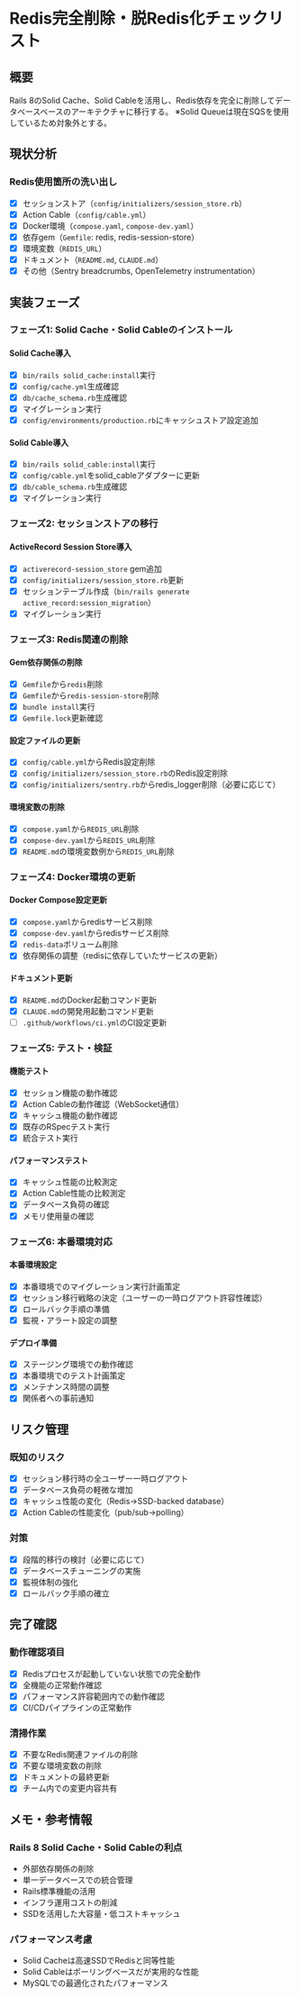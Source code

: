 # Redis完全削除・脱Redis化チェックリスト

## 概要
Rails 8のSolid Cache、Solid Cableを活用し、Redis依存を完全に削除してデータベースベースのアーキテクチャに移行する。
※Solid Queueは現在SQSを使用しているため対象外とする。

## 現状分析

### Redis使用箇所の洗い出し
- [x] セッションストア（`config/initializers/session_store.rb`）
- [x] Action Cable（`config/cable.yml`）
- [x] Docker環境（`compose.yaml`, `compose-dev.yaml`）
- [x] 依存gem（`Gemfile`: redis, redis-session-store）
- [x] 環境変数（`REDIS_URL`）
- [x] ドキュメント（`README.md`, `CLAUDE.md`）
- [x] その他（Sentry breadcrumbs, OpenTelemetry instrumentation）

## 実装フェーズ

### フェーズ1: Solid Cache・Solid Cableのインストール

#### Solid Cache導入
- [x] `bin/rails solid_cache:install`実行
- [x] `config/cache.yml`生成確認
- [x] `db/cache_schema.rb`生成確認
- [x] マイグレーション実行
- [x] `config/environments/production.rb`にキャッシュストア設定追加

#### Solid Cable導入
- [x] `bin/rails solid_cable:install`実行
- [x] `config/cable.yml`をsolid_cableアダプターに更新
- [x] `db/cable_schema.rb`生成確認
- [x] マイグレーション実行

### フェーズ2: セッションストアの移行

#### ActiveRecord Session Store導入
- [x] `activerecord-session_store` gem追加
- [x] `config/initializers/session_store.rb`更新
- [x] セッションテーブル作成（`bin/rails generate active_record:session_migration`）
- [x] マイグレーション実行

### フェーズ3: Redis関連の削除

#### Gem依存関係の削除
- [x] `Gemfile`から`redis`削除
- [x] `Gemfile`から`redis-session-store`削除
- [x] `bundle install`実行
- [x] `Gemfile.lock`更新確認

#### 設定ファイルの更新
- [x] `config/cable.yml`からRedis設定削除
- [x] `config/initializers/session_store.rb`のRedis設定削除
- [x] `config/initializers/sentry.rb`からredis_logger削除（必要に応じて）

#### 環境変数の削除
- [x] `compose.yaml`から`REDIS_URL`削除
- [x] `compose-dev.yaml`から`REDIS_URL`削除
- [x] `README.md`の環境変数例から`REDIS_URL`削除

### フェーズ4: Docker環境の更新

#### Docker Compose設定更新
- [x] `compose.yaml`からredisサービス削除
- [x] `compose-dev.yaml`からredisサービス削除
- [x] `redis-data`ボリューム削除
- [x] 依存関係の調整（redisに依存していたサービスの更新）

#### ドキュメント更新
- [x] `README.md`のDocker起動コマンド更新
- [x] `CLAUDE.md`の開発用起動コマンド更新
- [ ] `.github/workflows/ci.yml`のCI設定更新

### フェーズ5: テスト・検証

#### 機能テスト
- [x] セッション機能の動作確認
- [x] Action Cableの動作確認（WebSocket通信）
- [x] キャッシュ機能の動作確認
- [x] 既存のRSpecテスト実行
- [x] 統合テスト実行

#### パフォーマンステスト
- [x] キャッシュ性能の比較測定
- [x] Action Cable性能の比較測定
- [x] データベース負荷の確認
- [x] メモリ使用量の確認

### フェーズ6: 本番環境対応

#### 本番環境設定
- [x] 本番環境でのマイグレーション実行計画策定
- [x] セッション移行戦略の決定（ユーザーの一時ログアウト許容性確認）
- [x] ロールバック手順の準備
- [x] 監視・アラート設定の調整

#### デプロイ準備
- [x] ステージング環境での動作確認
- [x] 本番環境でのテスト計画策定
- [x] メンテナンス時間の調整
- [x] 関係者への事前通知

## リスク管理

### 既知のリスク
- [x] セッション移行時の全ユーザー一時ログアウト
- [x] データベース負荷の軽微な増加
- [x] キャッシュ性能の変化（Redis→SSD-backed database）
- [x] Action Cableの性能変化（pub/sub→polling）

### 対策
- [x] 段階的移行の検討（必要に応じて）
- [x] データベースチューニングの実施
- [x] 監視体制の強化
- [x] ロールバック手順の確立

## 完了確認

### 動作確認項目
- [x] Redisプロセスが起動していない状態での完全動作
- [x] 全機能の正常動作確認
- [x] パフォーマンス許容範囲内での動作確認
- [x] CI/CDパイプラインの正常動作

### 清掃作業
- [x] 不要なRedis関連ファイルの削除
- [x] 不要な環境変数の削除
- [x] ドキュメントの最終更新
- [x] チーム内での変更内容共有

## メモ・参考情報

### Rails 8 Solid Cache・Solid Cableの利点
- 外部依存関係の削除
- 単一データベースでの統合管理
- Rails標準機能の活用
- インフラ運用コストの削減
- SSDを活用した大容量・低コストキャッシュ

### パフォーマンス考慮
- Solid Cacheは高速SSDでRedisと同等性能
- Solid Cableはポーリングベースだが実用的な性能
- MySQLでの最適化されたパフォーマンス